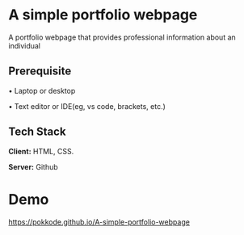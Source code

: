 # A simple portfolio webpage
A portfolio webpage that provides professional information about an individual

## Prerequisite
• Laptop or desktop

• Text editor or IDE(eg, vs code, brackets, etc.)

## Tech Stack

**Client:** HTML, CSS.

**Server:** Github

# Demo

https://pokkode.github.io/A-simple-portfolio-webpage
